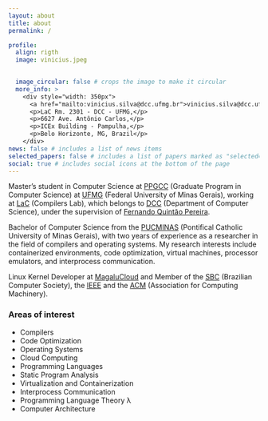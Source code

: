 ```yaml
---
layout: about
title: about
permalink: /

profile:
  align: rigth
  image: vinicius.jpeg
  

  image_circular: false # crops the image to make it circular
  more_info: >
    <div style="width: 350px">
      <a href="mailto:vinicius.silva@dcc.ufmg.br">vinicius.silva@dcc.ufmg.br</a>
      <p>LaC Rm. 2301 - DCC - UFMG,</p>
      <p>6627 Ave. Antônio Carlos,</p> 
      <p>ICEx Building - Pampulha,</p>
      <p>Belo Horizonte, MG, Brazil</p>
    </div>
news: false # includes a list of news items
selected_papers: false # includes a list of papers marked as "selected={true}"
social: true # includes social icons at the bottom of the page
---
```


Master’s student in Computer Science at <a href="https://ppgcc.dcc.ufmg.br/">PPGCC</a> (Graduate Program in Computer Science) at <a href="https://ufmg.br/">UFMG</a> (Federal University of Minas Gerais), working at <a href="https://lac-dcc.github.io/">LaC</a> (Compilers Lab), which belongs to <a href="https://dcc.ufmg.br/">DCC</a> (Department of Computer Science), under the supervision of <a href="https://dcc.ufmg.br/professor/fernando-magno-quintao-pereira/">Fernando Quintão Pereira</a>.

Bachelor of Computer Science from the <a href="https://pucminas.br/">PUCMINAS</a> (Pontifical Catholic University of Minas Gerais), with two years of experience as a researcher in the field of compilers and operating systems. My research interests include containerized environments, code optimization, virtual machines, processor emulators, and interprocess communication.

Linux Kernel Developer at <a href="https://magalu.cloud/">MagaluCloud</a> and Member of the <a href="https://www.sbc.org.br/">SBC</a> (Brazilian Computer Society), the <a href="https://www.ieee.org/">IEEE</a> and the <a href="https://acm.org/">ACM</a> (Association for Computing Machinery).

### Areas of interest
* Compilers
* Code Optimization
* Operating Systems
* Cloud Computing
* Programming Languages
* Static Program Analysis
* Virtualization and Containerization
* Interprocess Communication
* Programming Language Theory λ
* Computer Architecture